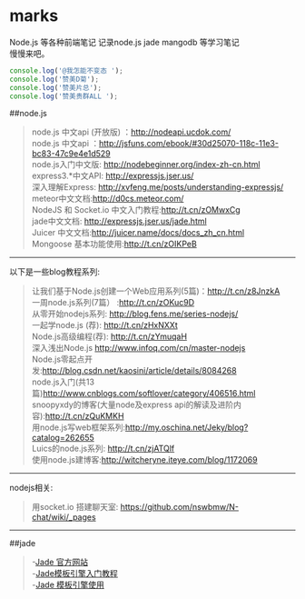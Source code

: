 # marks
Node.js 等各种前端笔记
记录node.js jade mangodb 等学习笔记  
慢慢来吧。  
```javascript
console.log('@我怎能不变态 ');
console.log('赞美D菊');
console.log('赞美片总');
console.log('赞美贵群ALL ');
```

##node.js  
>node.js 中文api (开放版) ：http://nodeapi.ucdok.com/  
>node.js 中文api ：http://jsfuns.com/ebook/#30d25070-118c-11e3-bc83-47c9e4e1d529  
>node.js入门中文版: http://nodebeginner.org/index-zh-cn.html  
>express3.*中文API: http://expressjs.jser.us/  
>深入理解Express: http://xvfeng.me/posts/understanding-expressjs/  
>meteor中文文档:http://d0cs.meteor.com/  
>NodeJS 和 Socket.io 中文入门教程:http://t.cn/zOMwxCg  
>jade中文文档: http://expressjs.jser.us/jade.html  
>Juicer 中文文档:http://juicer.name/docs/docs_zh_cn.html  
>Mongoose 基本功能使用:http://t.cn/zOIKPeB
---
以下是一些blog教程系列:  
>让我们基于Node.js创建一个Web应用系列(5篇)：http://t.cn/z8JnzkA  
>一周node.js系列(7篇） :http://t.cn/zOKuc9D  
>从零开始nodejs系列: http://blog.fens.me/series-nodejs/  
>一起学node.js (荐): http://t.cn/zHxNXXt  
>Node.js高级编程(荐): http://t.cn/zYmuqaH  
>深入浅出Node.js http://www.infoq.com/cn/master-nodejs  
>Node.js零起点开发:http://blog.csdn.net/kaosini/article/details/8084268  
>node.js入门(共13篇)http://www.cnblogs.com/softlover/category/406516.html  
>snoopyxdy的博客(大量node及express api的解读及进阶内容):http://t.cn/zQuKMKH  
>用node.js写web框架系列:http://my.oschina.net/Jeky/blog?catalog=262655  
>Luics的node.js系列: http://t.cn/zjATQlf  
>使用node.js建博客:http://witcheryne.iteye.com/blog/1172069  
---
nodejs相关:
>用socket.io 搭建聊天室: https://github.com/nswbmw/N-chat/wiki/_pages  
---

##jade
>-[Jade 官方网站](http://jade-lang.com/)  
>-[Jade模板引擎入门教程](http://my.oschina.net/willSoft/blog/87496)  
>-[Jade 模板引擎使用](https://cnodejs.org/topic/5368adc5cf738dd6090060f2)
